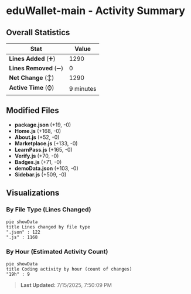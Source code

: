 # eduWallet-main - Activity Summary 

## Overall Statistics

| Stat                   | Value                                                             |
| ---------------------- | ----------------------------------------------------------------- |
| **Lines Added** (➕)   | 1290                                          |
| **Lines Removed** (➖) | 0                                        |
| **Net Change** (↕)    | 1290                |
| **Active Time** (⌚)   | 9 minutes |


## Modified Files
- **package.json** (+19, -0)
- **Home.js** (+168, -0)
- **About.js** (+52, -0)
- **Marketplace.js** (+133, -0)
- **LearnPass.js** (+165, -0)
- **Verify.js** (+70, -0)
- **Badges.js** (+71, -0)
- **demoData.json** (+103, -0)
- **Sidebar.js** (+509, -0)

## Visualizations

### By File Type (Lines Changed)

```mermaid
pie showData
title Lines changed by file type
".json" : 122
".js" : 1168
```

### By Hour (Estimated Activity Count)

```mermaid
pie showData
title Coding activity by hour (count of changes)
"19h" : 9
```


> **Last Updated:** 7/15/2025, 7:50:09 PM